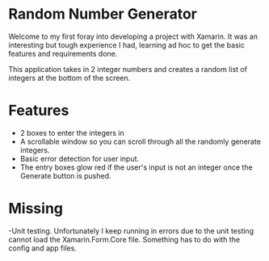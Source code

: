 # Random Number Generator

Welcome to my first foray into developing a project with Xamarin. It was an interesting but tough experience I had, learning ad hoc to get the basic features and requirements done. 

This application takes in 2 integer numbers and creates a random list of integers at the bottom of the screen.

# Features
  - 2 boxes to enter the integers in
  - A scrollable window so you can scroll through all the randomly generate integers.
  - Basic error detection for user input. 
  - The entry boxes glow red if the user's input is not an integer once the Generate button is pushed.
  
 # Missing
   -Unit testing. Unfortunately I keep running in errors due to the unit testing cannot load the Xamarin.Form.Core file.
   Something has to do with the config and app files.
